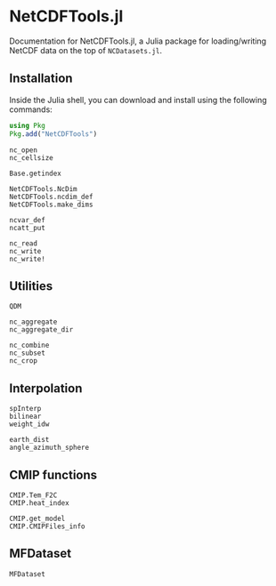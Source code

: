 # NetCDFTools.jl

Documentation for NetCDFTools.jl, a Julia package for loading/writing NetCDF data on 
the top of `NCDatasets.jl`.

## Installation

Inside the Julia shell, you can download and install using the following commands:

```julia
using Pkg
Pkg.add("NetCDFTools")
```

```@docs
nc_open
nc_cellsize

Base.getindex

NetCDFTools.NcDim
NetCDFTools.ncdim_def
NetCDFTools.make_dims

ncvar_def
ncatt_put
```

```@docs
nc_read
nc_write
nc_write!
```


## Utilities

```@docs
QDM

nc_aggregate
nc_aggregate_dir

nc_combine
nc_subset
nc_crop
```

## Interpolation

```@docs
spInterp
bilinear
weight_idw
```

```@docs
earth_dist
angle_azimuth_sphere
```

## CMIP functions

```@docs
CMIP.Tem_F2C
CMIP.heat_index

CMIP.get_model
CMIP.CMIPFiles_info
```

## MFDataset

```@docs
MFDataset
```
